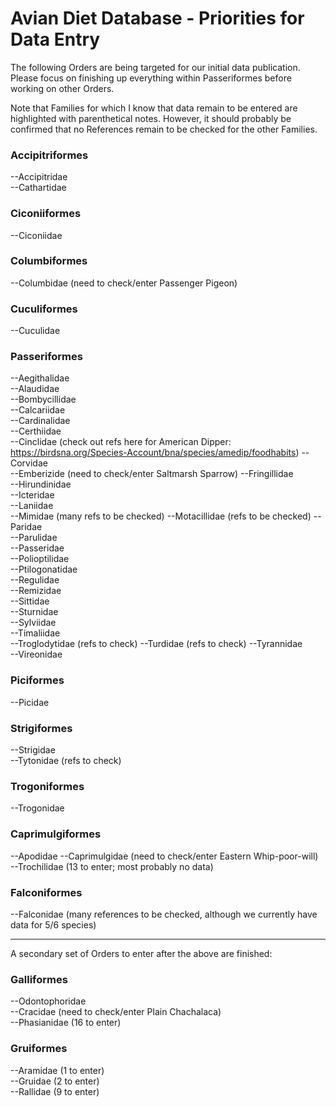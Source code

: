 Avian Diet Database - Priorities for Data Entry
===============================================

The following Orders are being targeted for our initial data publication. Please focus on 
finishing up everything within Passeriformes before working on other Orders.

Note that Families for which I know that data remain to be entered are highlighted with parenthetical notes. However, it should probably be confirmed that no References remain to be checked for the other Families.

### Accipitriformes  
--Accipitridae   
--Cathartidae    

### Ciconiiformes  
--Ciconiidae  

### Columbiformes  
--Columbidae (need to check/enter Passenger Pigeon)  

### Cuculiformes  
--Cuculidae   

### Passeriformes  
--Aegithalidae  
--Alaudidae  
--Bombycillidae  
--Calcariidae  
--Cardinalidae  
--Certhiidae  
--Cinclidae (check out refs here for American Dipper: https://birdsna.org/Species-Account/bna/species/amedip/foodhabits)
--Corvidae  
--Emberizide (need to check/enter Saltmarsh Sparrow)
--Fringillidae  
--Hirundinidae  
--Icteridae  
--Laniidae  
--Mimidae (many refs to be checked)
--Motacillidae (refs to be checked)
--Paridae  
--Parulidae  
--Passeridae  
--Polioptilidae  
--Ptilogonatidae  
--Regulidae  
--Remizidae  
--Sittidae  
--Sturnidae  
--Sylviidae  
--Timaliidae  
--Troglodytidae (refs to check)
--Turdidae (refs to check)
--Tyrannidae  
--Vireonidae  

### Piciformes  
--Picidae  

### Strigiformes
--Strigidae    
--Tytonidae (refs to check)   

### Trogoniformes  
--Trogonidae  

### Caprimulgiformes
--Apodidae 
--Caprimulgidae (need to check/enter Eastern Whip-poor-will)  
--Trochilidae (13 to enter; most probably no data)  

### Falconiformes  
--Falconidae (many references to be checked, although we currently have data for 5/6 species)  

----------

A secondary set of Orders to enter after the above are finished:

### Galliformes  
--Odontophoridae  
--Cracidae (need to check/enter Plain Chachalaca)  
--Phasianidae (16 to enter)  

### Gruiformes  
--Aramidae (1 to enter)  
--Gruidae (2 to enter)  
--Rallidae (9 to enter)  

